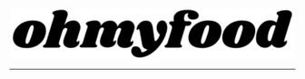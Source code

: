 <p align="center">
  <img src="/assets/logo/ohmyfood.svg" width="500px"alt="Sublime's custom image"/>
</p>

---
